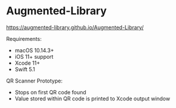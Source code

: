 # Augmented-Library
https://augmented-library.github.io/Augmented-Library/

Requirements:
- macOS 10.14.3+
- iOS 11+ support
- Xcode 11+
- Swift 5.1

QR Scanner Prototype:
- Stops on first QR code found
- Value stored within QR code is printed to Xcode output window
